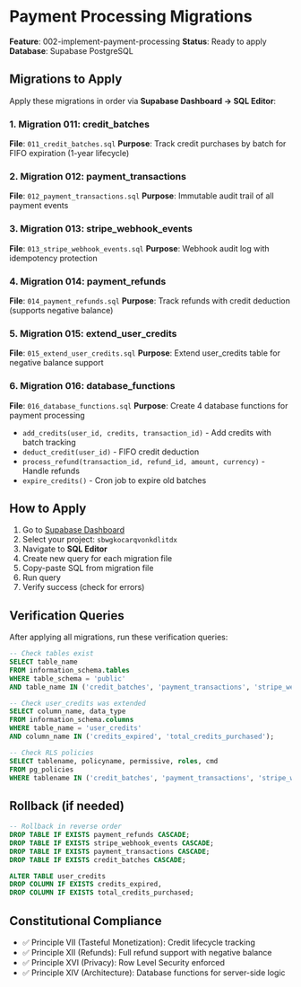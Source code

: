 # Payment Processing Migrations

**Feature**: 002-implement-payment-processing
**Status**: Ready to apply
**Database**: Supabase PostgreSQL

## Migrations to Apply

Apply these migrations in order via **Supabase Dashboard → SQL Editor**:

### 1. Migration 011: credit_batches
**File**: `011_credit_batches.sql`
**Purpose**: Track credit purchases by batch for FIFO expiration (1-year lifecycle)

### 2. Migration 012: payment_transactions
**File**: `012_payment_transactions.sql`
**Purpose**: Immutable audit trail of all payment events

### 3. Migration 013: stripe_webhook_events
**File**: `013_stripe_webhook_events.sql`
**Purpose**: Webhook audit log with idempotency protection

### 4. Migration 014: payment_refunds
**File**: `014_payment_refunds.sql`
**Purpose**: Track refunds with credit deduction (supports negative balance)

### 5. Migration 015: extend_user_credits
**File**: `015_extend_user_credits.sql`
**Purpose**: Extend user_credits table for negative balance support

### 6. Migration 016: database_functions
**File**: `016_database_functions.sql`
**Purpose**: Create 4 database functions for payment processing
- `add_credits(user_id, credits, transaction_id)` - Add credits with batch tracking
- `deduct_credit(user_id)` - FIFO credit deduction
- `process_refund(transaction_id, refund_id, amount, currency)` - Handle refunds
- `expire_credits()` - Cron job to expire old batches

## How to Apply

1. Go to [Supabase Dashboard](https://supabase.com/dashboard)
2. Select your project: `sbwgkocarqvonkdlitdx`
3. Navigate to **SQL Editor**
4. Create new query for each migration file
5. Copy-paste SQL from migration file
6. Run query
7. Verify success (check for errors)

## Verification Queries

After applying all migrations, run these verification queries:

```sql
-- Check tables exist
SELECT table_name
FROM information_schema.tables
WHERE table_schema = 'public'
AND table_name IN ('credit_batches', 'payment_transactions', 'stripe_webhook_events', 'payment_refunds');

-- Check user_credits was extended
SELECT column_name, data_type
FROM information_schema.columns
WHERE table_name = 'user_credits'
AND column_name IN ('credits_expired', 'total_credits_purchased');

-- Check RLS policies
SELECT tablename, policyname, permissive, roles, cmd
FROM pg_policies
WHERE tablename IN ('credit_batches', 'payment_transactions', 'stripe_webhook_events', 'payment_refunds');
```

## Rollback (if needed)

```sql
-- Rollback in reverse order
DROP TABLE IF EXISTS payment_refunds CASCADE;
DROP TABLE IF EXISTS stripe_webhook_events CASCADE;
DROP TABLE IF EXISTS payment_transactions CASCADE;
DROP TABLE IF EXISTS credit_batches CASCADE;

ALTER TABLE user_credits
DROP COLUMN IF EXISTS credits_expired,
DROP COLUMN IF EXISTS total_credits_purchased;
```

## Constitutional Compliance

- ✅ Principle VII (Tasteful Monetization): Credit lifecycle tracking
- ✅ Principle XII (Refunds): Full refund support with negative balance
- ✅ Principle XVI (Privacy): Row Level Security enforced
- ✅ Principle XIV (Architecture): Database functions for server-side logic
